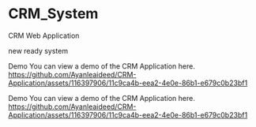 # CRM_System
CRM Web Application 

new ready system

Demo You can view a demo of the CRM Application here. https://github.com/Ayanleaideed/CRM-Application/assets/116397906/11c9ca4b-eea2-4e0e-86b1-e679c0b23bf1

Demo You can view a demo of the CRM Application here. https://github.com/Ayanleaideed/CRM-Application/assets/116397906/11c9ca4b-eea2-4e0e-86b1-e679c0b23bf1

